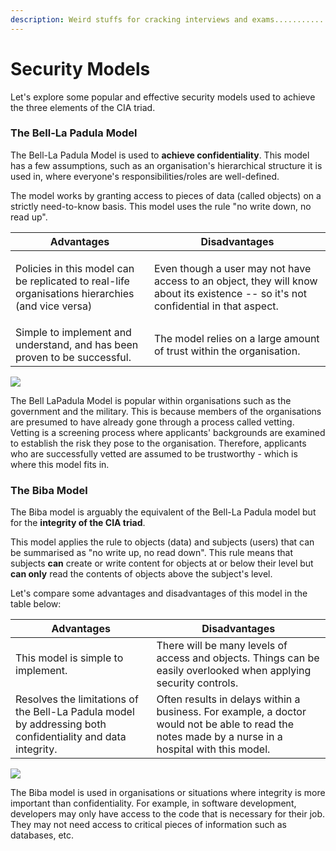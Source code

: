 ```yaml
---
description: Weird stuffs for cracking interviews and exams........................
---
```


# Security Models

Let's explore some popular and effective security models used to achieve the three elements of the CIA triad.

### **The Bell-La Padula M**odel

The Bell-La Padula Model is used to **achieve confidentiality**. This model has a few assumptions, such as an organisation's hierarchical structure it is used in, where everyone's responsibilities/roles are well-defined.

The model works by granting access to pieces of data (called objects) on a strictly need-to-know basis. This model uses the rule "no write down, no read up".

| Advantages                                                                                                  | Disadvantages                                                                                                                       |
| ----------------------------------------------------------------------------------------------------------- | ----------------------------------------------------------------------------------------------------------------------------------- |
| <p>Policies in this model can be replicated to real-life organisations hierarchies (and vice versa)<br></p> | Even though a user may not have access to an object, they will know about its existence -- so it's not confidential in that aspect. |
| Simple to implement and understand, and has been proven to be successful.                                   | The model relies on a large amount of trust within the organisation.                                                                |

![](https://tryhackme-images.s3.amazonaws.com/user-uploads/5de96d9ca744773ea7ef8c00/room-content/0e6e5d9d80785fc287b4a67e1453b295.png)

The Bell LaPadula Model is popular within organisations such as the government and the military. This is because members of the organisations are presumed to have already gone through a process called vetting. Vetting is a screening process where applicants' backgrounds are examined to establish the risk they pose to the organisation. Therefore, applicants who are successfully vetted are assumed to be trustworthy - which is where this model fits in.

### **The Biba Model**

The Biba model is arguably the equivalent of the Bell-La Padula model but for the **integrity of the CIA triad**.

This model applies the rule to objects (data) and subjects (users) that can be summarised as "no write up, no read down". This rule means that subjects **can** create or write content for objects at or below their level but **can only** read the contents of objects above the subject's level.

Let's compare some advantages and disadvantages of this model in the table below:

| Advantages                                                                                                  | Disadvantages                                                                                                                                       |
| ----------------------------------------------------------------------------------------------------------- | --------------------------------------------------------------------------------------------------------------------------------------------------- |
| This model is simple to implement.                                                                          | There will be many levels of access and objects. Things can be easily overlooked when applying security controls.                                   |
| Resolves the limitations of the Bell-La Padula model by addressing both confidentiality and data integrity. | Often results in delays within a business. For example, a doctor would not be able to read the notes made by a nurse in a hospital with this model. |

![](https://tryhackme-images.s3.amazonaws.com/user-uploads/5de96d9ca744773ea7ef8c00/room-content/895ba351ef24ef6495d290222e49470e.png)

The Biba model is used in organisations or situations where integrity is more important than confidentiality. For example, in software development, developers may only have access to the code that is necessary for their job. They may not need access to critical pieces of information such as databases, etc.&#x20;
